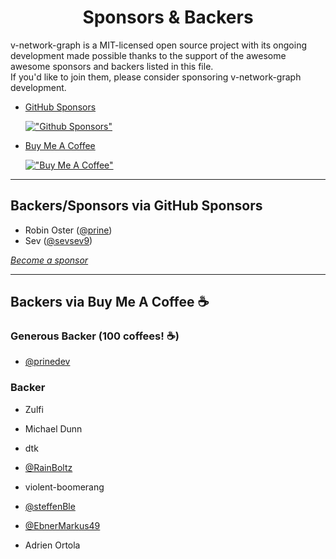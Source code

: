 <h1 align="center">Sponsors & Backers</h1>

v-network-graph is a MIT-licensed open source project with its ongoing development
made possible thanks to the support of the awesome awesome sponsors and backers
listed in this file.  
If you'd like to join them, please consider sponsoring v-network-graph development.

* [GitHub Sponsors](https://github.com/sponsors/dash14)

    [!["Github Sponsors"](https://img.shields.io/badge/sponsor-30363D?style=for-the-badge&logo=GitHub-Sponsors&logoColor=#EA4AAA)](https://github.com/sponsors/dash14)

* [Buy Me A Coffee](https://www.buymeacoffee.com/dash14.ack)

    [!["Buy Me A Coffee"](https://www.buymeacoffee.com/assets/img/custom_images/orange_img.png)](https://www.buymeacoffee.com/dash14.ack)

---

## Backers/Sponsors via GitHub Sponsors

* Robin Oster ([@prine](https://github.com/prine))
* Sev ([@sevsev9](https://github.com/sevsev9))

*[Become a sponsor](https://github.com/sponsors/dash14)*

---

## Backers via Buy Me A Coffee ☕️

### Generous Backer (100 coffees! ☕️)

* [@prinedev](https://twitter.com/prinedev)

### Backer

* Zulfi
* Michael Dunn
* dtk
* [@RainBoltz](https://twitter.com/RainBoltz)
* violent-boomerang
* [@steffenBle](https://twitter.com/steffenBle)

* [@EbnerMarkus49](https://twitter.com/EbnerMarkus49)
* Adrien Ortola
